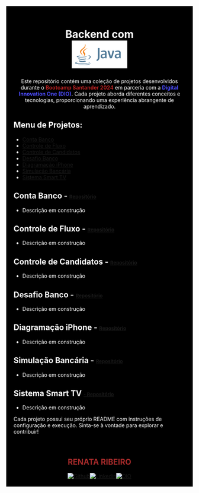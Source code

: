 <div style="background-color:black; color:white; padding:20px;">

<div align="center"> 

# Backend com <br> <a href="https://www.java.com/" ><img src="./img/java_logo.png"  width="150px" alt="Logo Java"></a>



Este repositório contém uma coleção de projetos desenvolvidos durante o <strong style="color:#B22222;">Bootcamp Santander 2024</strong> em parceria com a <strong style="color:#4D4DFF;">Digital Innovation One (DIO)</strong>. Cada projeto aborda diferentes conceitos e tecnologias, proporcionando uma experiência abrangente de aprendizado.
</div>

## Menu de Projetos:

- [Conta Banco](#conta-banco)
- [Controle de Fluxo](#controle-de-fluxo)
- [Controle de Candidatos](#controle-de-candidatos)
- [Desafio Banco](#desafio-banco)
- [Diagramação iPhone](#diagramacao-iphone)
- [Simulação Bancária](#simulacao-bancaria)
- [Sistema Smart TV](#sistema-smart-tv)

## Conta Banco - <a href="https://github.com/rbcribeiro/bootcamp_santander_dio/tree/main/conta-banco" style="font-size: 13px;">Repositório</a>
- Descrição em construção

## Controle de Fluxo - <a href="https://github.com/rbcribeiro/bootcamp_santander_dio/tree/main/controle-fluxo" style="font-size: 13px;">Repositório</a>
- Descrição em construção

## Controle de Candidatos - <a href="https://github.com/rbcribeiro/bootcamp_santander_dio/tree/main/controle_candidatos" style="font-size: 13px;">Repositório</a>
- Descrição em construção

## Desafio Banco - <a href="https://github.com/rbcribeiro/bootcamp_santander_dio/tree/main/desafio_banco" style="font-size: 13px;">Repositório</a>
- Descrição em construção

## Diagramação iPhone - <a href="https://github.com/rbcribeiro/bootcamp_santander_dio/tree/main/diagramacao_iphone" style="font-size: 13px;">Repositório</a>
- Descrição em construção

## Simulação Bancária - <a href="https://github.com/rbcribeiro/bootcamp_santander_dio/tree/main/simulacao_bancaria" style="font-size: 13px;">Repositório</a>
- Descrição em construção

## Sistema Smart TV <a href="https://github.com/rbcribeiro/bootcamp_santander_dio/tree/main/sistema_smart_tv" style="font-size: 13px;">- Repositório</a>
- Descrição em construção


Cada projeto possui seu próprio README com instruções de configuração e execução. Sinta-se à vontade para explorar e contribuir!

&nbsp;

<div align="center">

## <strong style="color:#A52A2A;">RENATA RIBEIRO</strong>

<div style="display: flex; justify-content: center;">
  <a href="https://github.com/rbcribeiro" target="_blank" rel="noopener noreferrer">
    <img src="https://img.shields.io/badge/-Github-000?style=flat-square&logo=Github&logoColor=white" alt="Github" width="110px" height="35px">
  </a>

  <a href="https://www.linkedin.com/in/rbcribeiro" target="_blank" rel="noopener noreferrer" style="margin: 15;">
    <img src="https://img.shields.io/badge/-LinkedIn-000?style=flat-square&logo=Linkedin&logoColor=white" alt="Linkedin" width="110px" height="35">
  </a>

  <a href="https://web.dio.me/users/rbcribeiro" target="_blank" rel="noopener noreferrer">
    <img src="https://img.shields.io/badge/DIO-000?style=for-the-badge&logo=gulp&logoColor=30A3DC" alt="DIO" width="110px" height="35px">
  </a>
</div>
